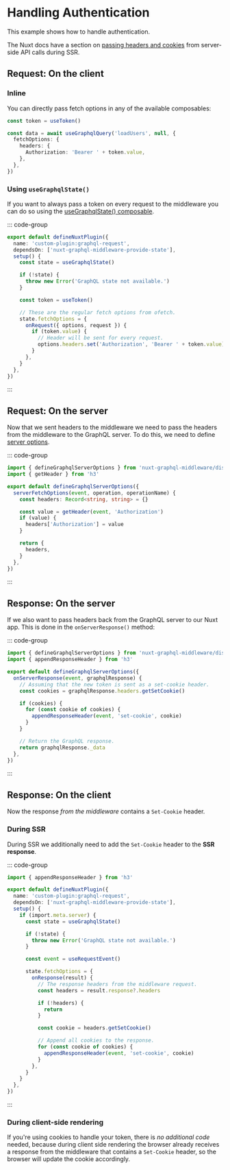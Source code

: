 # Handling Authentication

This example shows how to handle authentication.

The Nuxt docs have a section on
[passing headers and cookies](https://nuxt.com/docs/getting-started/data-fetching#passing-headers-and-cookies)
from server-side API calls during SSR.

## Request: On the client

### Inline

You can directly pass fetch options in any of the available composables:

```typescript
const token = useToken()

const data = await useGraphqlQuery('loadUsers', null, {
  fetchOptions: {
    headers: {
      Authorization: 'Bearer ' + token.value,
    },
  },
})
```

### Using `useGraphqlState()`

If you want to always pass a token on every request to the middleware you can do
so using the [useGraphqlState() composable](/composables/useGraphqlState).

::: code-group

```typescript [plugins/graphqlState.ts]
export default defineNuxtPlugin({
  name: 'custom-plugin:graphql-request',
  dependsOn: ['nuxt-graphql-middleware-provide-state'],
  setup() {
    const state = useGraphqlState()

    if (!state) {
      throw new Error('GraphQL state not available.')
    }

    const token = useToken()

    // These are the regular fetch options from ofetch.
    state.fetchOptions = {
      onRequest({ options, request }) {
        if (token.value) {
          // Header will be sent for every request.
          options.headers.set('Authorization', 'Bearer ' + token.value)
        }
      },
    }
  },
})
```

:::

## Request: On the server

Now that we sent headers to the middleware we need to pass the headers from the
middleware to the GraphQL server. To do this, we need to define
[server options](/configuration/server-options).

::: code-group

```typescript [~/server/graphqlMiddleware.serverOptions.ts]
import { defineGraphqlServerOptions } from 'nuxt-graphql-middleware/dist/runtime/serverOptions'
import { getHeader } from 'h3'

export default defineGraphqlServerOptions({
  serverFetchOptions(event, operation, operationName) {
    const headers: Record<string, string> = {}

    const value = getHeader(event, 'Authorization')
    if (value) {
      headers['Authorization'] = value
    }

    return {
      headers,
    }
  },
})
```

:::

## Response: On the server

If we also want to pass headers back from the GraphQL server to our Nuxt app.
This is done in the `onServerResponse()` method:

::: code-group

```typescript [~/server/graphqlMiddleware.serverOptions.ts]
import { defineGraphqlServerOptions } from 'nuxt-graphql-middleware/dist/runtime/serverOptions'
import { appendResponseHeader } from 'h3'

export default defineGraphqlServerOptions({
  onServerResponse(event, graphqlResponse) {
    // Assuming that the new token is sent as a set-cookie header.
    const cookies = graphqlResponse.headers.getSetCookie()

    if (cookies) {
      for (const cookie of cookies) {
        appendResponseHeader(event, 'set-cookie', cookie)
      }
    }

    // Return the GraphQL response.
    return graphqlResponse._data
  },
})
```

:::

## Response: On the client

Now the response _from the middleware_ contains a `Set-Cookie` header.

### During SSR

During SSR we additionally need to add the `Set-Cookie` header to the **SSR
response**.

::: code-group

```typescript [plugins/graphqlState.ts]
import { appendResponseHeader } from 'h3'

export default defineNuxtPlugin({
  name: 'custom-plugin:graphql-request',
  dependsOn: ['nuxt-graphql-middleware-provide-state'],
  setup() {
    if (import.meta.server) {
      const state = useGraphqlState()

      if (!state) {
        throw new Error('GraphQL state not available.')
      }

      const event = useRequestEvent()

      state.fetchOptions = {
        onResponse(result) {
          // The response headers from the middleware request.
          const headers = result.response?.headers

          if (!headers) {
            return
          }

          const cookie = headers.getSetCookie()

          // Append all cookies to the response.
          for (const cookie of cookies) {
            appendResponseHeader(event, 'set-cookie', cookie)
          }
        },
      }
    }
  },
})
```

:::

### During client-side rendering

If you're using cookies to handle your token, there is _no additional code_
needed, because during client side rendering the browser already receives a
response from the middleware that contains a `Set-Cookie` header, so the browser
will update the cookie accordingly.
